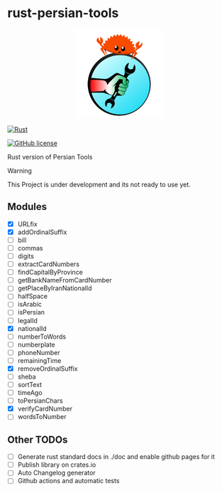 # rust-persian-tools

<center>
<img src="./logo.png" width="200">
</center>

[![Rust](https://github.com/persian-tools/rust-persian-tools/actions/workflows/rust.yml/badge.svg?branch=master)](https://github.com/persian-tools/rust-persian-tools/actions/workflows/rust.yml)

[![GitHub license](https://badgen.net/github/license/persian-tools/rust-persian-tools)](https://github.com/persian-tools/rust-persian-tools/blob/master/LICENSE)

Rust version of Persian Tools

> [!WARNING]  
> This Project is under development and its not ready to use yet.

## Modules

- [x] URLfix
- [x] addOrdinalSuffix
- [ ] bill
- [ ] commas
- [ ] digits
- [ ] extractCardNumbers
- [ ] findCapitalByProvince
- [ ] getBankNameFromCardNumber
- [ ] getPlaceByIranNationalId
- [ ] halfSpace
- [ ] isArabic
- [ ] isPersian
- [ ] legalId
- [x] nationalId
- [ ] numberToWords
- [ ] numberplate
- [ ] phoneNumber
- [ ] remainingTime
- [x] removeOrdinalSuffix
- [ ] sheba
- [ ] sortText
- [ ] timeAgo
- [ ] toPersianChars
- [x] verifyCardNumber
- [ ] wordsToNumber

## Other TODOs

- [ ] Generate rust standard docs in ./doc and enable github pages for it
- [ ] Publish library on crates.io
- [ ] Auto Changelog generator
- [ ] Github actions and automatic tests
